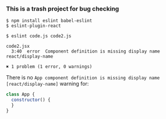 ### This is a trash project for bug checking

    $ npm install eslint babel-eslint  
    $ eslint-plugin-react

    $ eslint code.js code2.js

    code2.jsx
      3:40  error  Component definition is missing display name  react/display-name

    ✖ 1 problem (1 error, 0 warnings)

There is no `App component definition is missing display name [react/display-name]` warning for:

```javascript
class App {
  constructor() {
  }
}

```
